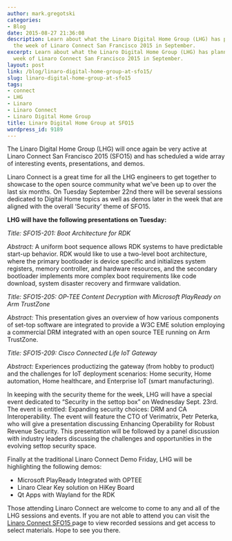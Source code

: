 ```yaml
---
author: mark.gregotski
categories:
- Blog
date: 2015-08-27 21:36:08
description: Learn about what the Linaro Digital Home Group (LHG) has planned for
  the week of Linaro Connect San Francisco 2015 in September.
excerpt: Learn about what the Linaro Digital Home Group (LHG) has planned for the
  week of Linaro Connect San Francisco 2015 in September.
layout: post
link: /blog/linaro-digital-home-group-at-sfo15/
slug: linaro-digital-home-group-at-sfo15
tags:
- connect
- LHG
- Linaro
- Linaro Connect
- Linaro Digital Home Group
title: Linaro Digital Home Group at SFO15
wordpress_id: 9189
---
```


The Linaro Digital Home Group (LHG) will once again be very active at Linaro Connect San Francisco 2015 (SFO15) and has scheduled a wide array of interesting events, presentations, and demos.

Linaro Connect is a great time for all the LHG engineers to get together to showcase to the open source community what we've been up to over the last six months. On Tuesday September 22nd there will be several sessions dedicated to Digital Home topics as well as demos later in the week that are aligned with the overall ‘Security’ theme of SFO15.

**LHG will have the following presentations on Tuesday:**

_Title: SFO15-201: Boot Architecture for RDK_

_Abstract:_ A uniform boot sequence allows RDK systems to have predictable start-up behavior. RDK would like to use a two-level boot architecture, where the primary bootloader is device specific and initializes system registers, memory controller, and hardware resources, and the secondary bootloader implements more complex boot requirements like code download, system disaster recovery and firmware validation.

_Title: SFO15-205: OP-TEE Content Decryption with Microsoft PlayReady on Arm_ _TrustZone_

_Abstract:_ This presentation gives an overview of how various components of set-top software are integrated to provide a W3C EME solution employing a commercial DRM integrated with an open source TEE running on Arm TrustZone.

_Title: SFO15-209: Cisco Connected Life IoT Gateway_

_Abstract:_ Experiences productizing the gateway (from hobby to product) and the challenges for IoT deployment scenarios: Home security, Home automation, Home healthcare, and Enterprise IoT (smart manufacturing).

In keeping with the security theme for the week, LHG will have a special event dedicated to “Security in the set­top box” on Wednesday Sept. 23rd. The event is entitled: Expanding security choices: DRM and CA Interoperability. The event will feature the CTO of Verimatrix, Petr Peterka, who will give a presentation discussing Enhancing Operability for Robust Revenue Security. This presentation will be followed by a panel discussion with industry leaders discussing the challenges and opportunities in the evolving set­top security space.

Finally at the traditional Linaro Connect Demo­ Friday, LHG will be highlighting the following demos:

  * ­Microsoft PlayReady Integrated with OPTEE
  * ­Linaro Clear Key solution on HiKey Board
  * ­Qt Apps with Wayland for the RDK

Those attending Linaro Connect are welcome to come to any and all of the LHG sessions and events. If you are not able to attend you can visit the [Linaro Connect SFO15 ](https://connect.linaro.org/sfo15/)page to view recorded sessions and get access to select materials. Hope to see you there.
